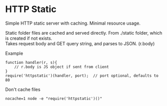 HTTP Static
===========

Simple HTTP static server with caching.  Minimal resource usage.  
    
Static folder files are cached and served directly.  From ./static folder, which is created if not exists.    
Takes request body and GET query string, and parses to JSON. (r.body)    

Example
````
function handler(r, s){
	// r.body is JS object if sent from client
}
require('httpstatic')(handler, port);  // port optional, defaults to 80
````

Don't cache files
````
nocache=1 node -e "require('httpstatic')()"
````
